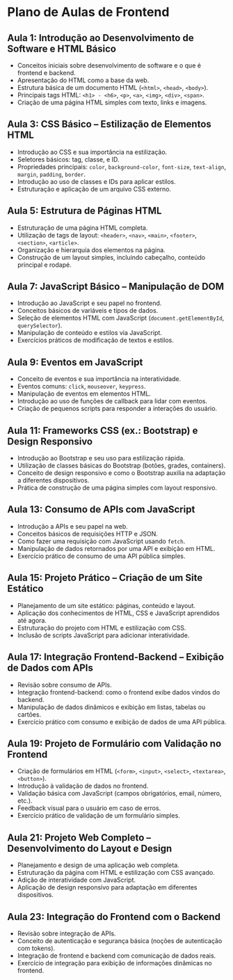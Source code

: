 # Plano de Aulas de Frontend

## Aula 1: Introdução ao Desenvolvimento de Software e HTML Básico
- Conceitos iniciais sobre desenvolvimento de software e o que é frontend e backend.
- Apresentação do HTML como a base da web.
- Estrutura básica de um documento HTML (`<html>`, `<head>`, `<body>`).
- Principais tags HTML: `<h1> - <h6>`, `<p>`, `<a>`, `<img>`, `<div>`, `<span>`.
- Criação de uma página HTML simples com texto, links e imagens.

## Aula 3: CSS Básico – Estilização de Elementos HTML
- Introdução ao CSS e sua importância na estilização.
- Seletores básicos: tag, classe, e ID.
- Propriedades principais: `color`, `background-color`, `font-size`, `text-align`, `margin`, `padding`, `border`.
- Introdução ao uso de classes e IDs para aplicar estilos.
- Estruturação e aplicação de um arquivo CSS externo.

## Aula 5: Estrutura de Páginas HTML
- Estruturação de uma página HTML completa.
- Utilização de tags de layout: `<header>`, `<nav>`, `<main>`, `<footer>`, `<section>`, `<article>`.
- Organização e hierarquia dos elementos na página.
- Construção de um layout simples, incluindo cabeçalho, conteúdo principal e rodapé.

## Aula 7: JavaScript Básico – Manipulação de DOM
- Introdução ao JavaScript e seu papel no frontend.
- Conceitos básicos de variáveis e tipos de dados.
- Seleção de elementos HTML com JavaScript (`document.getElementById`, `querySelector`).
- Manipulação de conteúdo e estilos via JavaScript.
- Exercícios práticos de modificação de textos e estilos.

## Aula 9: Eventos em JavaScript
- Conceito de eventos e sua importância na interatividade.
- Eventos comuns: `click`, `mouseover`, `keypress`.
- Manipulação de eventos em elementos HTML.
- Introdução ao uso de funções de callback para lidar com eventos.
- Criação de pequenos scripts para responder a interações do usuário.

## Aula 11: Frameworks CSS (ex.: Bootstrap) e Design Responsivo
- Introdução ao Bootstrap e seu uso para estilização rápida.
- Utilização de classes básicas do Bootstrap (botões, grades, containers).
- Conceito de design responsivo e como o Bootstrap auxilia na adaptação a diferentes dispositivos.
- Prática de construção de uma página simples com layout responsivo.

## Aula 13: Consumo de APIs com JavaScript
- Introdução a APIs e seu papel na web.
- Conceitos básicos de requisições HTTP e JSON.
- Como fazer uma requisição com JavaScript usando `fetch`.
- Manipulação de dados retornados por uma API e exibição em HTML.
- Exercício prático de consumo de uma API pública simples.

## Aula 15: Projeto Prático – Criação de um Site Estático
- Planejamento de um site estático: páginas, conteúdo e layout.
- Aplicação dos conhecimentos de HTML, CSS e JavaScript aprendidos até agora.
- Estruturação do projeto com HTML e estilização com CSS.
- Inclusão de scripts JavaScript para adicionar interatividade.

## Aula 17: Integração Frontend-Backend – Exibição de Dados com APIs
- Revisão sobre consumo de APIs.
- Integração frontend-backend: como o frontend exibe dados vindos do backend.
- Manipulação de dados dinâmicos e exibição em listas, tabelas ou cartões.
- Exercício prático com consumo e exibição de dados de uma API pública.

## Aula 19: Projeto de Formulário com Validação no Frontend
- Criação de formulários em HTML (`<form>`, `<input>`, `<select>`, `<textarea>`, `<button>`).
- Introdução à validação de dados no frontend.
- Validação básica com JavaScript (campos obrigatórios, email, número, etc.).
- Feedback visual para o usuário em caso de erros.
- Exercício prático de validação de um formulário simples.

## Aula 21: Projeto Web Completo – Desenvolvimento do Layout e Design
- Planejamento e design de uma aplicação web completa.
- Estruturação da página com HTML e estilização com CSS avançado.
- Adição de interatividade com JavaScript.
- Aplicação de design responsivo para adaptação em diferentes dispositivos.

## Aula 23: Integração do Frontend com o Backend
- Revisão sobre integração de APIs.
- Conceito de autenticação e segurança básica (noções de autenticação com tokens).
- Integração de frontend e backend com comunicação de dados reais.
- Exercício de integração para exibição de informações dinâmicas no frontend.
